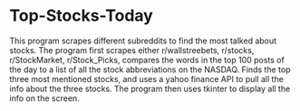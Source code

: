 # Top-Stocks-Today
This program scrapes different subreddits to find the most talked about stocks. 
The program first scrapes either r/wallstreebets, r/stocks, r/StockMarket, r/Stock_Picks, compares the words in the top 100 posts of the day to a list of all the stock
abbreviations on the NASDAQ. Finds the top three most mentioned stocks, and uses a yahoo finance API to pull all the info about the three stocks. The program then uses
tkinter to display all the info on the screen. 
